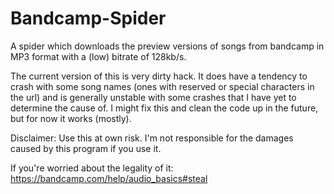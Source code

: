 # Bandcamp-Spider

A spider which downloads the preview versions of songs from bandcamp in MP3 format with a (low) bitrate of 128kb/s.

The current version of this is very dirty hack. It does have a tendency to crash with some song names (ones with reserved or special characters in the url) and is generally unstable with some crashes that I have yet to determine the cause of. I might fix this and clean the code up in the future, but for now it works (mostly).

Disclaimer: Use this at own risk. I'm not responsible for the damages caused by this program if you use it.

If you're worried about the legality of it: https://bandcamp.com/help/audio_basics#steal
